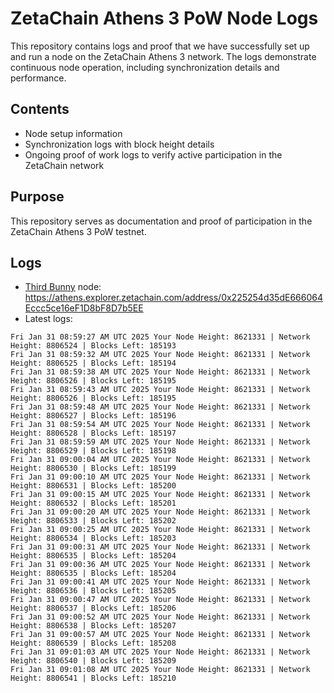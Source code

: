 # ZetaChain Athens 3 PoW Node Logs
This repository contains logs and proof that we have successfully set up and run a node on the ZetaChain Athens 3 network. The logs demonstrate continuous node operation, including synchronization details and performance.

## Contents
- Node setup information
- Synchronization logs with block height details
- Ongoing proof of work logs to verify active participation in the ZetaChain network

## Purpose
This repository serves as documentation and proof of participation in the ZetaChain Athens 3 PoW testnet.

## Logs

- [Third Bunny](https://thirdbunny.xyz/) node: https://athens.explorer.zetachain.com/address/0x225254d35dE666064Eccc5ce16eF1D8bF8D7b5EE
- Latest logs:
```
Fri Jan 31 08:59:27 AM UTC 2025 Your Node Height: 8621331 | Network Height: 8806524 | Blocks Left: 185193
Fri Jan 31 08:59:32 AM UTC 2025 Your Node Height: 8621331 | Network Height: 8806525 | Blocks Left: 185194
Fri Jan 31 08:59:38 AM UTC 2025 Your Node Height: 8621331 | Network Height: 8806526 | Blocks Left: 185195
Fri Jan 31 08:59:43 AM UTC 2025 Your Node Height: 8621331 | Network Height: 8806526 | Blocks Left: 185195
Fri Jan 31 08:59:48 AM UTC 2025 Your Node Height: 8621331 | Network Height: 8806527 | Blocks Left: 185196
Fri Jan 31 08:59:54 AM UTC 2025 Your Node Height: 8621331 | Network Height: 8806528 | Blocks Left: 185197
Fri Jan 31 08:59:59 AM UTC 2025 Your Node Height: 8621331 | Network Height: 8806529 | Blocks Left: 185198
Fri Jan 31 09:00:04 AM UTC 2025 Your Node Height: 8621331 | Network Height: 8806530 | Blocks Left: 185199
Fri Jan 31 09:00:10 AM UTC 2025 Your Node Height: 8621331 | Network Height: 8806531 | Blocks Left: 185200
Fri Jan 31 09:00:15 AM UTC 2025 Your Node Height: 8621331 | Network Height: 8806532 | Blocks Left: 185201
Fri Jan 31 09:00:20 AM UTC 2025 Your Node Height: 8621331 | Network Height: 8806533 | Blocks Left: 185202
Fri Jan 31 09:00:25 AM UTC 2025 Your Node Height: 8621331 | Network Height: 8806534 | Blocks Left: 185203
Fri Jan 31 09:00:31 AM UTC 2025 Your Node Height: 8621331 | Network Height: 8806535 | Blocks Left: 185204
Fri Jan 31 09:00:36 AM UTC 2025 Your Node Height: 8621331 | Network Height: 8806535 | Blocks Left: 185204
Fri Jan 31 09:00:41 AM UTC 2025 Your Node Height: 8621331 | Network Height: 8806536 | Blocks Left: 185205
Fri Jan 31 09:00:47 AM UTC 2025 Your Node Height: 8621331 | Network Height: 8806537 | Blocks Left: 185206
Fri Jan 31 09:00:52 AM UTC 2025 Your Node Height: 8621331 | Network Height: 8806538 | Blocks Left: 185207
Fri Jan 31 09:00:57 AM UTC 2025 Your Node Height: 8621331 | Network Height: 8806539 | Blocks Left: 185208
Fri Jan 31 09:01:03 AM UTC 2025 Your Node Height: 8621331 | Network Height: 8806540 | Blocks Left: 185209
Fri Jan 31 09:01:08 AM UTC 2025 Your Node Height: 8621331 | Network Height: 8806541 | Blocks Left: 185210
```

